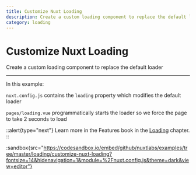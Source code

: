```yaml
---
title: Customize Nuxt Loading
description: Create a custom loading component to replace the default loader
category: loading
---
```

# Customize Nuxt Loading

Create a custom loading component to replace the default loader

---

In this example:

`nuxt.config.js` contains the `loading` property which modifies the default loader

`pages/loading.vue` programmatically starts the loader so we force the page to take 2 seconds to load

::alert{type="next"}
Learn more in the Features book in the [Loading](/docs/features/loading) chapter.
::

:sandbox{src="https://codesandbox.io/embed/github/nuxtlabs/examples/tree/master/loading/customize-nuxt-loading?fontsize=14&hidenavigation=1&module=%2Fnuxt.config.js&theme=dark&view=editor"}
